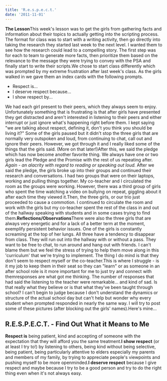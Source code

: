 ```yaml
---
title: 'R.e.s.p.e.c.t.'
date: '2011-11-01'
---
```


**The Lesson**This week's lesson was to get the girls from gathering facts and information about their topics to actually getting into the scripting process. The format for class was to start with a writing activity, then go directly into taking the research they started last week to the next level. I wanted them to see how the research could lead to a compelling story. The first step was for each to team to generate more facts, then prioritize them based on the relevance to the message they were trying to convey with the PSA and finally start to write their scripts.We chose to start class differently which was prompted by my extreme frustration after last week's class. As the girls walked in we gave them an index cards with the following prompts.

*   Respect is...
*   I deserve respect because...
*   I show respect by...

We had each girl present to their peers, which they always seem to enjoy. Unfortunately something that is frustrating is that after girls have presented they get distracted and aren't interested in listening to their peers and either interrupt or just ignore what's happening right before them. I kept saying "we are talking about respect, defining it, don't you think you should be living it?" Some of the girls paused but it didn't stop the three girls that are normally very outspoken and loud, from continuing to chat, call out and ignore their peers. However, we got through it and I really liked some of the things that the girls said. (More on that later!)After this, we said the pledge which has now become another favorite thing. We always have one or two girls lead the Pledge and the Promise with the rest of us repeating after. _Again - an alacrity with regard to reading or speaking out loud._ After we said the pledge, the girls broke up into their groups and continued their research and conversations. I had two groups that were on their laptops, working and pulling things together. My co-teacher and I circulated the room as the groups were working. However, there was a third group of girls who spent the time watching a video on bullying on repeat, giggling about it after each time they viewed it.Then, the three girls, or our trio just proceeded to cause a commotion. I continued to circulate the room and work with the girls but my co-teacher spent the rest of the class in and out of the hallway speaking with students and in some cases trying to find them.**Reflections/Observations**There were also the three girls that are always very energetic and for a lack of a better term at the moment, exemplify persistent behavior issues. One of the girls is constantly screaming at the top of her lungs. All three have a tendency to disappear from class. They will run out into the hallway with or without a pass. They want to be free to chat, to run around and hang out with friends. I can't blame them but we feel the stress of trying to help them move along in this 'curriculum' that we're trying to implement. The thing I do mind is that they don't seem to respect myself or the co-teacher.This is where I struggle - is it my job to keep them in their seat so they can "learn" or as someone in an after school role is it more important for me to just try and connect with themresponses are what got me thinking. The number of responses that had said the listening to the teacher were remarkable... and kind of sad. Is that really what they believe or is that what they've been taught through school? I can't begin to judge because I don't understand the dynamics or structure of the actual school day but can't help but wonder why every student when prompted responded in nearly the same way. I will try to post some of these pictures (after blocking out the girls' names).Here's mine...

## R.E.S.P.E.C.T. - Find Out What it Means to Me

**Respect is** being patient, kind and accepting of someone with the expectation that they will afford you the same treatment.**I show respect** (or at least I try to!) by listening to others, being kind without being selective, being patient, being particularly attentive to elders especially my parents and members of my family, by trying to appreciate people's viewpoints and pushing myself to be more openminded.**I deserve respect** because I give respect and maybe because I try to be a good person and try to do the right thing even when it's not always easy.